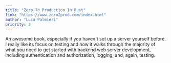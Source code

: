 ```yaml
---
title: "Zero To Production In Rust"
link: "https://www.zero2prod.com/index.html"
author: "Luca Palmieri"
priority: 3
---
```


An awesome book, especially if you haven't set up a server yourself before.
I really like its focus on testing and how it walks through the majority of what you need
to get started with backend web server development, including authentication and authorization, logging, and, again, testing.
